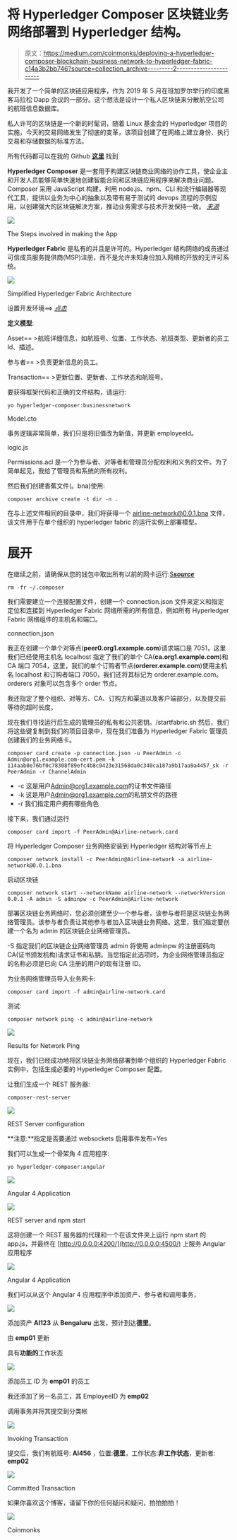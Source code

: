 # 将 Hyperledger Composer 区块链业务网络部署到 Hyperledger 结构。

> 原文：<https://medium.com/coinmonks/deploying-a-hyperledger-composer-blockchain-business-network-to-hyperledger-fabric-c14a3b2bb746?source=collection_archive---------2----------------------->

我开发了一个简单的区块链应用程序，作为 2019 年 5 月在班加罗尔举行的印度黑客马拉松 Dapp 会议的一部分。这个想法是设计一个私人区块链来分散航空公司的航班信息数据库。

私人许可的区块链是一个新的时髦词，随着 Linux 基金会的 Hyperledger 项目的实施，今天的交易网络发生了彻底的变革，该项目创建了在网络上建立身份、执行交易和存储数据的标准方法。

所有代码都可以在我的 Github [**这里**](https://github.com/rietesh/Hyperledgerfabric-Airline-App) 找到

**Hyperledger Composer** 是一套用于构建区块链商业网络的协作工具，使企业主和开发人员能够简单快速地创建智能合同和区块链应用程序来解决商业问题。Composer 采用 JavaScript 构建，利用 node.js、npm、CLI 和流行编辑器等现代工具，提供以业务为中心的抽象以及带有易于测试的 devops 流程的示例应用，以创建强大的区块链解决方案，推动业务需求与技术开发保持一致。 [*来源*](https://www.hyperledger.org/projects/composer)

![](img/d8e09c74d410f2cbbf992c74aa36fabb.png)

The Steps involved in making the App

**Hyperledger Fabric** 是私有的并且是许可的。Hyperledger 结构网络的成员通过可信成员服务提供商(MSP)注册，而不是允许未知身份加入网络的开放的无许可系统。

![](img/83cf3db3e170f15d72733b01a8724280.png)

Simplified Hyperledger Fabric Architecture

设置开发环境==> [*点击*](https://hyperledger.github.io/composer/latest/installing/development-tools.html)

**定义模型**:

Asset== >航班详细信息，如航班号、位置、工作状态、航班类型、更新者的员工 Id、描述。

参与者== >负责更新信息的员工。

Transaction== >更新位置、更新者、工作状态和航班号。

要获得框架代码和正确的文件结构，请运行:

```
yo hyperledger-composer:businessnetwork
```

Model.cto

事务逻辑非常简单，我们只是将旧值改为新值，并更新 employeeId。

logic.js

Permissions.acl 是一个为参与者、对等者和管理员分配权利和义务的文件。为了简单起见，我给了管理员和系统的所有权利。

然后我们创建香蕉文件(。bna)使用:

```
composer archive create -t dir -n .
```

在与上述文件相同的目录中，我们将获得一个 airline-network@0.0.1.bna 文件，该文件用于在单个组织的 hyperledger fabric 的运行实例上部署模型。

# **展开**

在继续之前，请确保从您的钱包中取出所有以前的网卡运行:[S***source***](https://hyperledger.github.io/composer/latest/tutorials/deploy-to-fabric-single-org.html)

```
rm -fr ~/.composer
```

我们需要建立一个连接配置文件，创建一个 connection.json 文件来定义和指定定位和连接到 Hyperledger Fabric 网络所需的所有信息，例如所有 Hyperledger Fabric 网络组件的主机名和端口。

connection.json

我正在创建一个单个对等点(**peer0.org1.example.com**)请求端口是 7051，这里我们已经使用主机名 localhost 指定了我们的单个 CA(**ca.org1.example.com**)和 CA 端口 7054，这里，我们的单个订购者节点(**orderer.example.com**)使用主机名 localhost 和订购者端口 7050，我们还将其标记为 orderer.example.com。orderers 对象可以包含多个 order 节点。

我还指定了整个组织、对等方、CA、订购方和渠道以及客户端部分，以及提交前等待的超时长度。

现在我们寻找运行后生成的管理员的私有和公共密钥。/startfabric.sh 然后，我们将这些键复制到我们的项目目录中，现在我们准备为 Hyperledger Fabric 管理员创建我们的业务网络卡。

```
composer card create -p connection.json -u PeerAdmin -c Admin@org1.example.com-cert.pem -k 114aab0e76bf0c78308f89efc4b8c9423e31568da0c340ca187a9b17aa9a4457_sk -r PeerAdmin -r ChannelAdmin
```

*   -c 这是用户[Admin@org1.example.com](mailto:Admin@org1.example.com)的证书文件路径
*   -k 这是用户[Admin@org1.example.com](mailto:Admin@org1.example.com)的私钥文件的路径
*   -r 我们指定用户拥有哪些角色

接下来，我们通过运行

```
composer card import -f PeerAdmin@Airline-network.card
```

将 Hyperledger Composer 业务网络安装到 Hyperledger 结构对等节点上

```
composer network install -c PeerAdmin@Airline-network -a airline-network@0.0.1.bna
```

启动区块链

```
composer network start --networkName airline-network --networkVersion 0.0.1 -A admin -S adminpw -c PeerAdmin@Airline-network
```

部署区块链业务网络时，您必须创建至少一个参与者，该参与者将是区块链业务网络管理员。该参与者负责让其他参与者加入区块链业务网络。这里，我们指定要创建一个名为 admin 的区块链企业网络管理员。

-S 指定我们的区块链企业网络管理员 admin 将使用 adminpw 的注册密码向 CA(证书颁发机构)请求证书和私钥。当您指定此选项时，为企业网络管理员指定的名称必须是已向 CA 注册的用户的现有注册 ID。

为业务网络管理员导入业务网卡:

```
composer card import -f admin@airline-network.card
```

测试:

```
composer network ping -c admin@airline-network
```

![](img/6174ab708ab36771932198f0f9872cca.png)

Results for Network Ping

现在，我们已经成功地将区块链业务网络部署到单个组织的 Hyperledger Fabric 实例中，包括生成必要的 Hyperledger Composer 配置。

让我们生成一个 REST 服务器:

```
composer-rest-server
```

![](img/58f296c67325416ff1b33a0397d9918c.png)

REST Server configuration

**注意:**指定是否要通过 websockets 启用事件发布=Yes

我们可以生成一个骨架角 4 应用程序:

```
yo hyperledger-composer:angular
```

![](img/9cf31c1d9d6d68816c22dc30c4dcbf48.png)

Angular 4 Application

![](img/eeeba89004cb677334c073231366855a.png)

REST server and npm start

这将创建一个 REST 服务器的代理和一个在该文件夹上运行 npm start 的 app.js，并最终在 [http://0.0.0.0:4200/](http://0.0.0.0:4500/) 上服务 Angular 应用程序

![](img/182f08017f36dee37561e3d63623a642.png)

Angular 4 Application

我们可以从这个 Angular 4 应用程序中添加资产、参与者和调用事务，

![](img/6e4676de6a46039a9ad921f321f543d0.png)

添加资产 **AI123** 从 **Bengaluru** 出发，预计到达**德里**。

由 **emp01** 更新

具有**功能的**工作状态

![](img/b136a02f721571f7ac990d82a5b6b209.png)

添加员工 ID 为 **emp01** 的员工

我还添加了另一名员工，其 EmployeeID 为 **emp02**

调用事务并将其提交到分类帐

![](img/7cbf669b5553f2ed5ae1282faafd08a0.png)

Invoking Transaction

提交后，我们有航班号: **AI456** ，位置:**德里**，工作状态:**非工作状态**，更新者: **emp02**

![](img/1547aefe5f3dd24e6d2701c5fbacf587.png)

Committed Transaction

如果你喜欢这个博客，请留下你的任何疑问和疑问，拍拍拍拍！

[![](img/a06b758bdcc47dca7c2504f298674d87.png)](https://coincodecap.com)

Coinmonks